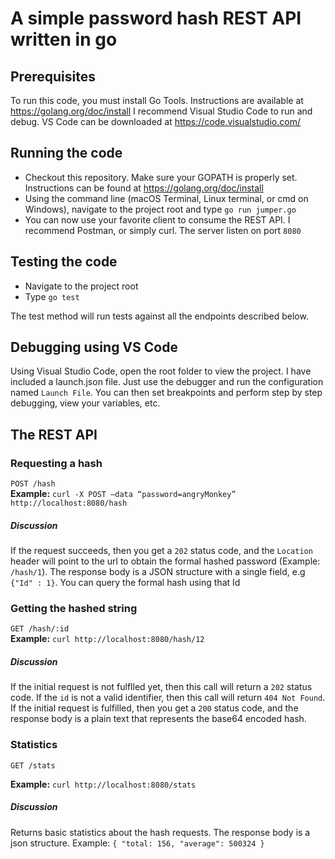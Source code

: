 # A simple password hash REST API written in go

## Prerequisites
To run this code, you must install Go Tools.
Instructions​ are available at https://golang.org/doc/install
I recommend Visual Studio Code to run and debug. VS Code can be downloaded at https://code.visualstudio.com/


## Running the code
- Checkout this repository. Make sure your GOPATH is properly set. Instructions can be found at https://golang.org/doc/install
- Using the command line (macOS Terminal, Linux terminal, or cmd on Windows), navigate to the project root and type `go run jumper.go`
- You can now use your favorite client to consume the REST API. I recommend Postman, or simply curl. The server listen on port `8080`

## Testing the code
- Navigate to the project root
- Type `go test`

The test method will run tests against all the endpoints described below.

## Debugging using VS Code
Using Visual Studio Code, open the root folder to view the project.
I have included a launch.json file. Just use the debugger and run the configuration named `Launch File`.
You can then set breakpoints and perform step by step debugging, view your variables, etc.


## The REST API
### Requesting a hash
`POST /hash`
<br />
**Example:** `curl -X POST —data “password=angryMonkey” http://localhost:8080/hash`
#####  Discussion
If the request succeeds, then you get a `202` status code, and the `Location` header will point to the url to obtain the formal hashed password (Example: `/hash/1`).
The response body is a JSON structure with a single field, e.g `{"Id" : 1}`.
You can query the formal hash using that Id

### Getting the hashed string
`GET /hash/:id`
<br />
**Example:** `curl http://localhost:8080/hash/12` 
#####  Discussion
If the initial request is not fulflled yet, then this call will return a `202` status code.
If the `id` is not a valid identifier, then this call will return `404 Not Found`.
If the initial request is fulfilled, then you get a `200` status code, and the response body is a plain text that represents the base64 encoded hash.

### Statistics
`GET /stats`
<br />

**Example:** `curl http://localhost:8080/stats` 

#####  Discussion
Returns basic statistics about the hash requests.
The response body is a json structure. Example: `{ "total: 156, "average": 500324 }`